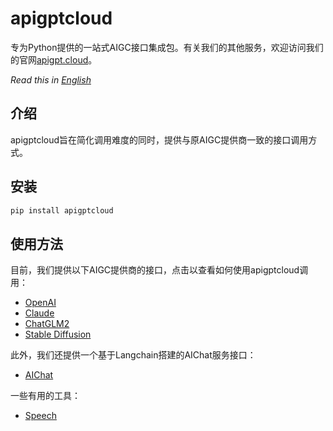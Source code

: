 # apigptcloud

专为Python提供的一站式AIGC接口集成包。有关我们的其他服务，欢迎访问我们的官网[apigpt.cloud](https://apigpt.cloud/)。

_Read this in [English](README.md)_

## 介绍
apigptcloud旨在简化调用难度的同时，提供与原AIGC提供商一致的接口调用方式。

## 安装
```bash
pip install apigptcloud
```

## 使用方法
目前，我们提供以下AIGC提供商的接口，点击以查看如何使用apigptcloud调用：
* [OpenAI](docs/openai_ZH.md)
* [Claude](docs/claude_ZH.md)
* [ChatGLM2](docs/chatglm_ZH.md)
* [Stable Diffusion](docs/stablediffusion_ZH.md)

此外，我们还提供一个基于Langchain搭建的AIChat服务接口：
* [AIChat](docs/aichat_ZH.md)

一些有用的工具：
* [Speech](docs/speech_ZH.md)